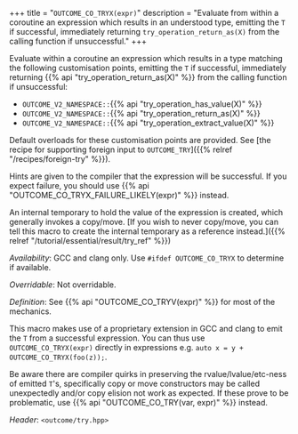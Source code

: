 +++
title = "`OUTCOME_CO_TRYX(expr)`"
description = "Evaluate from within a coroutine an expression which results in an understood type, emitting the `T` if successful, immediately returning `try_operation_return_as(X)` from the calling function if unsuccessful."
+++

Evaluate within a coroutine an expression which results in a type matching the following customisation points, emitting the `T` if successful, immediately returning {{% api "try_operation_return_as(X)" %}} from the calling function if unsuccessful:

- `OUTCOME_V2_NAMESPACE::`{{% api "try_operation_has_value(X)" %}}
- `OUTCOME_V2_NAMESPACE::`{{% api "try_operation_return_as(X)" %}}
- `OUTCOME_V2_NAMESPACE::`{{% api "try_operation_extract_value(X)" %}}

Default overloads for these customisation points are provided. See [the recipe for supporting foreign input to `OUTCOME_TRY`]({{% relref "/recipes/foreign-try" %}}).

Hints are given to the compiler that the expression will be successful. If you expect failure, you should use {{% api "OUTCOME_CO_TRYX_FAILURE_LIKELY(expr)" %}} instead.

An internal temporary to hold the value of the expression is created, which generally invokes a copy/move. [If you wish to never copy/move, you can tell this macro to create the internal temporary as a reference instead.]({{% relref "/tutorial/essential/result/try_ref" %}})

*Availability*: GCC and clang only. Use `#ifdef OUTCOME_CO_TRYX` to determine if available.

*Overridable*: Not overridable.

*Definition*: See {{% api "OUTCOME_CO_TRYV(expr)" %}} for most of the mechanics.

This macro makes use of a proprietary extension in GCC and clang to emit the `T` from a successful expression. You can thus use `OUTCOME_CO_TRYX(expr)` directly in expressions e.g. `auto x = y + OUTCOME_CO_TRYX(foo(z));`.

Be aware there are compiler quirks in preserving the rvalue/lvalue/etc-ness of emitted `T`'s, specifically copy or move constructors may be called unexpectedly and/or copy elision not work as expected. If these prove to be problematic, use {{% api "OUTCOME_CO_TRY(var, expr)" %}} instead.

*Header*: `<outcome/try.hpp>`
